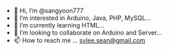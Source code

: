 - 👋 Hi, I’m @sangyoon777
- 👀 I’m interested in Arduino, Java, PHP, MySQL...
- 🌱 I’m currently learning HTML...
- 💞️ I’m looking to collaborate on Arduino and Server...
- 📫 How to reach me ... sylee.sean@gmail.com

<!---
sangyoon777/sangyoon777 is a ✨ special ✨ repository because its `README.md` (this file) appears on your GitHub profile.
You can click the Preview link to take a look at your changes.
--->
